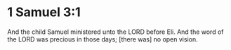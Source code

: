 # 1 Samuel 3:1

And the child Samuel ministered unto the LORD before Eli. And the word of the LORD was precious in those days; [there was] no open vision.